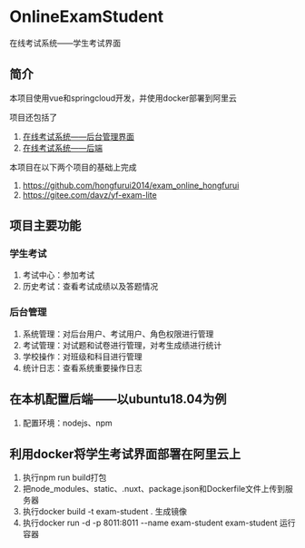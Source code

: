 # OnlineExamStudent
在线考试系统——学生考试界面

## 简介
本项目使用vue和springcloud开发，并使用docker部署到阿里云

项目还包括了
1. [在线考试系统——后台管理界面](https://github.com/Chen-Jiake/OnlineExamAdmin)
2. [在线考试系统——后端](https://github.com/Chen-Jiake/OnlineExamServer)

本项目在以下两个项目的基础上完成
1. https://github.com/hongfurui2014/exam_online_hongfurui
2. https://gitee.com/davz/yf-exam-lite

## 项目主要功能
### 学生考试
1. 考试中心：参加考试
2. 历史考试：查看考试成绩以及答题情况
### 后台管理
1. 系统管理：对后台用户、考试用户、角色权限进行管理
2. 考试管理：对试题和试卷进行管理，对考生成绩进行统计
3. 学校操作：对班级和科目进行管理
4. 统计日志：查看系统重要操作日志

## 在本机配置后端——以ubuntu18.04为例
1. 配置环境：nodejs、npm

## 利用docker将学生考试界面部署在阿里云上
1. 执行npm run build打包
2. 把node_modules、static、.nuxt、package.json和Dockerfile文件上传到服务器
3. 执行docker build -t exam-student . 生成镜像
4. 执行docker run -d -p 8011:8011 --name exam-student exam-student 运行容器
